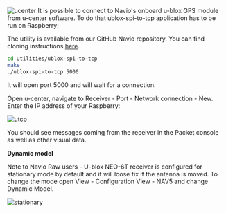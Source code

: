 ![ucenter](http://www.emlid.com/wp-content/uploads/2014/10/U-center.png)
It is possible to connect to Navio's onboard u-blox GPS module from u-center software. To do that ublox-spi-to-tcp application has to be run on Raspberry:

The utility is available from our GitHub Navio repository. You can find cloning instructions [here](navio-repository-cloning/).

```bash
cd Utilities/ublox-spi-to-tcp 
make 
./ublox-spi-to-tcp 5000
```

It will open port 5000 and will wait for a connection.

Open u-center, navigate to Receiver - Port - Network connection - New. Enter the IP address of your Raspberry:

![utcp](http://www.emlid.com/wp-content/uploads/2014/10/UTCP.png)

You should see messages coming from the receiver in the Packet console as well as other visual data.

**Dynamic model**

Note to Navio Raw users - U-blox NEO-6T receiver is configured for stationary mode by default and it will loose fix if the antenna is moved. To change the mode open View - Configuration View - NAV5 and change Dynamic Model.

![stationary](http://www.emlid.com/wp-content/uploads/2014/10/T-stationary.png)
